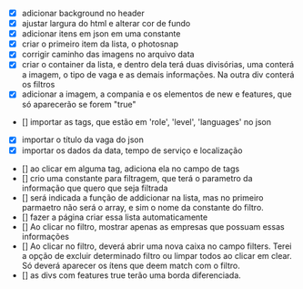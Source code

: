 - [X] adicionar background no header
- [X] ajustar largura do html e alterar cor de fundo
- [X] adicionar itens em json em uma constante 
- [X] criar o primeiro item da lista, o photosnap
- [X] corrigir caminho das imagens no arquivo data
- [X] criar o container da lista, e dentro dela terá duas divisórias, uma conterá a imagem, o tipo de vaga e as demais informações. Na outra div conterá os filtros
- [x] adicionar a imagem, a compania e os elementos de new e features, que só aparecerão se forem "true"
- [] importar as tags, que estão em 'role', 'level', 'languages' no json
- [X] importar o título da vaga do json
- [X] importar os dados da data, tempo de serviço e localização
- [] ao clicar em alguma tag, adiciona ela no campo de tags
- [] crio uma constante para filtragem, que terá o parametro da informação que quero que seja filtrada
- [] será indicada a função de addicionar na lista, mas no primeiro parmaetro não será o array, e sim o nome da constante do filtro.
- [] fazer a página criar essa lista automaticamente 
- [] Ao clicar no filtro, mostrar apenas as empresas que possuam essas informações
- [] Ao clicar no filtro, deverá abrir uma nova caixa no campo filters. Terei a opção de excluir determinado filtro ou limpar todos ao clicar em clear. Só deverá aparecer os ítens que deem match com o filtro.
- [] as divs com features true terão uma borda diferenciada. 
